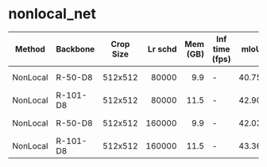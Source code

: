 # nonlocal_net
|  Method  | Backbone | Crop Size | Lr schd | Mem (GB) | Inf time (fps) | mIoU  | mIoU(ms+flip) |                                                                                                                                                                                                   download                                                                                                                                                                                                   |
|----------|----------|-----------|--------:|---------:|----------------|------:|--------------:|--------------------------------------------------------------------------------------------------------------------------------------------------------------------------------------------------------------------------------------------------------------------------------------------------------------------------------------------------------------------------------------------------------------|
| NonLocal | R-50-D8  | 512x512   |   80000 |      9.9 | -              | 40.75 |         42.05 | [model](https://open-mmlab.s3.ap-northeast-2.amazonaws.com/mmsegmentation/models/nonlocal_net/nonlocal_r50-d8_512x512_80k_ade20k/nonlocal_r50-d8_512x512_80k_ade20k_20200615_015801-5ae0aa33.pth) &#124; [log](https://open-mmlab.s3.ap-northeast-2.amazonaws.com/mmsegmentation/models/nonlocal_net/nonlocal_r50-d8_512x512_80k_ade20k/nonlocal_r50-d8_512x512_80k_ade20k_20200615_015801.log.json)         |
| NonLocal | R-101-D8 | 512x512   |   80000 |     11.5 | -              | 42.90 |         44.27 | [model](https://open-mmlab.s3.ap-northeast-2.amazonaws.com/mmsegmentation/models/nonlocal_net/nonlocal_r101-d8_512x512_80k_ade20k/nonlocal_r101-d8_512x512_80k_ade20k_20200615_015758-24105919.pth) &#124; [log](https://open-mmlab.s3.ap-northeast-2.amazonaws.com/mmsegmentation/models/nonlocal_net/nonlocal_r101-d8_512x512_80k_ade20k/nonlocal_r101-d8_512x512_80k_ade20k_20200615_015758.log.json)     |
| NonLocal | R-50-D8  | 512x512   |  160000 |      9.9 | -              | 42.03 |         43.04 | [model](https://open-mmlab.s3.ap-northeast-2.amazonaws.com/mmsegmentation/models/nonlocal_net/nonlocal_r50-d8_512x512_160k_ade20k/nonlocal_r50-d8_512x512_160k_ade20k_20200616_005410-baef45e3.pth) &#124; [log](https://open-mmlab.s3.ap-northeast-2.amazonaws.com/mmsegmentation/models/nonlocal_net/nonlocal_r50-d8_512x512_160k_ade20k/nonlocal_r50-d8_512x512_160k_ade20k_20200616_005410.log.json)     |
| NonLocal | R-101-D8 | 512x512   |  160000 |     11.5 | -              | 43.36 |         44.83 | [model](https://open-mmlab.s3.ap-northeast-2.amazonaws.com/mmsegmentation/models/nonlocal_net/nonlocal_r101-d8_512x512_160k_ade20k/nonlocal_r101-d8_512x512_160k_ade20k_20200616_003422-affd0f8d.pth) &#124; [log](https://open-mmlab.s3.ap-northeast-2.amazonaws.com/mmsegmentation/models/nonlocal_net/nonlocal_r101-d8_512x512_160k_ade20k/nonlocal_r101-d8_512x512_160k_ade20k_20200616_003422.log.json) |
